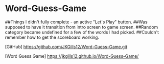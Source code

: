 # Word-Guess-Game

##Things I didn't fully complete - an active "Let's Play" button.
##Was supposed to have it transition from intro screen to game screen.
##Random category became undefined for a few of the words I had picked.
##Couldn't remember how to get the scoreboard working.

[GitHub] https://github.com/JKGills12/Word-Guess-Game.git

[Word Guess Game] https://jkgills12.github.io/Word-Guess-Game/
